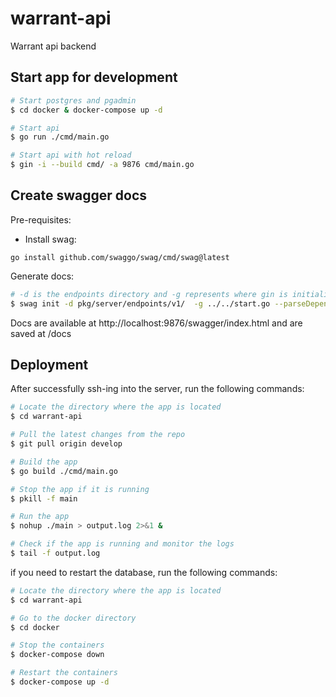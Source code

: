 # warrant-api

Warrant api backend

## Start app for development

```bash
# Start postgres and pgadmin
$ cd docker & docker-compose up -d

# Start api
$ go run ./cmd/main.go

# Start api with hot reload
$ gin -i --build cmd/ -a 9876 cmd/main.go 
```

## Create swagger docs

Pre-requisites:

- Install swag:

```
go install github.com/swaggo/swag/cmd/swag@latest
```

Generate docs:

```bash
# -d is the endpoints directory and -g represents where gin is initialized
$ swag init -d pkg/server/endpoints/v1/  -g ../../start.go --parseDependency --parseInternal
```

Docs are available at http://localhost:9876/swagger/index.html and are saved at /docs

## Deployment

After successfully ssh-ing into the server, run the following commands:

```bash
# Locate the directory where the app is located
$ cd warrant-api

# Pull the latest changes from the repo
$ git pull origin develop

# Build the app
$ go build ./cmd/main.go

# Stop the app if it is running
$ pkill -f main

# Run the app
$ nohup ./main > output.log 2>&1 &

# Check if the app is running and monitor the logs
$ tail -f output.log
```

if you need to restart the database, run the following commands:

```bash
# Locate the directory where the app is located
$ cd warrant-api

# Go to the docker directory
$ cd docker

# Stop the containers
$ docker-compose down

# Restart the containers
$ docker-compose up -d
```
